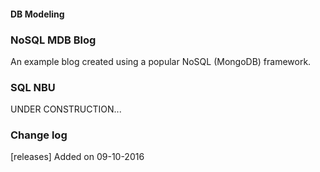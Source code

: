 #### DB Modeling ####

### NoSQL MDB Blog ###

An example blog created using a popular NoSQL (MongoDB) framework.

### SQL NBU ###

UNDER CONSTRUCTION...

### Change log ###

[releases] Added on 09-10-2016